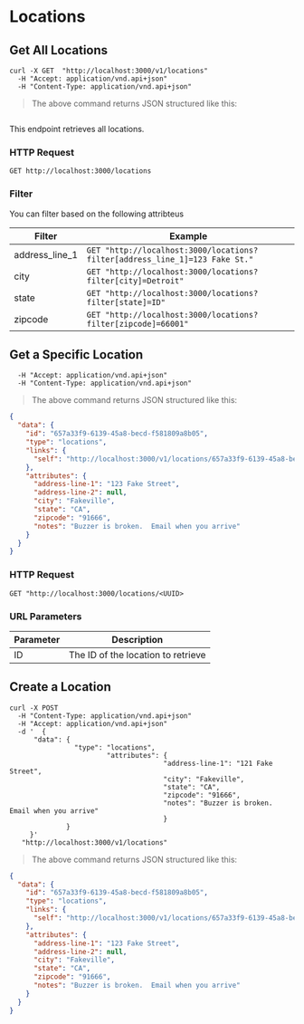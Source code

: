 # Locations

## Get All Locations

```shell
curl -X GET  "http://localhost:3000/v1/locations"
  -H "Accept: application/vnd.api+json"
  -H "Content-Type: application/vnd.api+json"
```

> The above command returns JSON structured like this:

```json
```

This endpoint retrieves all locations.

### HTTP Request

`GET http://localhost:3000/locations`

### Filter

You can filter based on the following attribteus

Filter    | Example
--------- |  -----------
address_line_1    | `GET "http://localhost:3000/locations?filter[address_line_1]=123 Fake St."`
city | `GET "http://localhost:3000/locations?filter[city]=Detroit"`
state | `GET "http://localhost:3000/locations?filter[state]=ID"`
zipcode | `GET "http://localhost:3000/locations?filter[zipcode]=66001"`


## Get a Specific Location


```shell curl -X GET  "http://localhost:3000/v1/locations/83911d17-b56e-4c11-bc5b-485c8cba8513"
  -H "Accept: application/vnd.api+json"
  -H "Content-Type: application/vnd.api+json"
```

> The above command returns JSON structured like this:

```json
{
  "data": {
    "id": "657a33f9-6139-45a8-becd-f581809a8b05",
    "type": "locations",
    "links": {
      "self": "http://localhost:3000/v1/locations/657a33f9-6139-45a8-becd-f581809a8b05"
    },
    "attributes": {
      "address-line-1": "123 Fake Street",
      "address-line-2": null,
      "city": "Fakeville",
      "state": "CA",
      "zipcode": "91666",
      "notes": "Buzzer is broken.  Email when you arrive"
    }
  }
}
```

### HTTP Request

`GET "http://localhost:3000/locations/<UUID>`

### URL Parameters

Parameter | Description
--------- | -----------
ID | The ID of the location to retrieve


## Create a Location

```shell
curl -X POST 
  -H "Content-Type: application/vnd.api+json" 
  -H "Accept: application/vnd.api+json" 
  -d '  {
      "data": {
                "type": "locations",
                        "attributes": {
                                      "address-line-1": "121 Fake Street",
                                      "city": "Fakeville",
                                      "state": "CA",
                                      "zipcode": "91666",
                                      "notes": "Buzzer is broken.  Email when you arrive"
                                      }
              }
     }'
   "http://localhost:3000/v1/locations"
```

> The above command returns JSON structured like this:

```json
{
  "data": {
    "id": "657a33f9-6139-45a8-becd-f581809a8b05",
    "type": "locations",
    "links": {
      "self": "http://localhost:3000/v1/locations/657a33f9-6139-45a8-becd-f581809a8b05"
    },
    "attributes": {
      "address-line-1": "123 Fake Street",
      "address-line-2": null,
      "city": "Fakeville",
      "state": "CA",
      "zipcode": "91666",
      "notes": "Buzzer is broken.  Email when you arrive"
    }
  }
}
```
